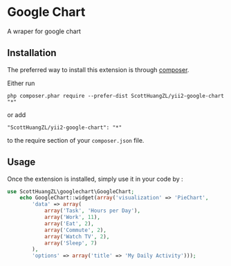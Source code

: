 Google Chart
============
A wraper for google chart

Installation
------------

The preferred way to install this extension is through [composer](http://getcomposer.org/download/).

Either run

```
php composer.phar require --prefer-dist ScottHuangZL/yii2-google-chart "*"
```

or add

```
"ScottHuangZL/yii2-google-chart": "*"
```

to the require section of your `composer.json` file.


Usage
-----

Once the extension is installed, simply use it in your code by  :

```php
use ScottHuangZL\googlechart\GoogleChart;
    echo GoogleChart::widget(array('visualization' => 'PieChart',
        'data' => array(
            array('Task', 'Hours per Day'),
            array('Work', 11),
            array('Eat', 2),
            array('Commute', 2),
            array('Watch TV', 2),
            array('Sleep', 7)
        ),
        'options' => array('title' => 'My Daily Activity')));

```
